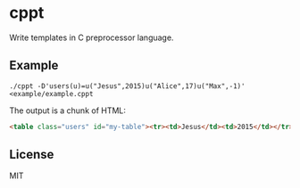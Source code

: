 # cppt

Write templates in C preprocessor language.

## Example

```
./cppt -D'users(u)=u("Jesus",2015)u("Alice",17)u("Max",-1)' <example/example.cppt
```

The output is a chunk of HTML:

```html
<table class="users" id="my-table"><tr><td>Jesus</td><td>2015</td></tr><tr><td>Alice</td><td>17</td></tr><tr><td>Max</td><td>-1</td></tr></table>
```

## License

MIT

